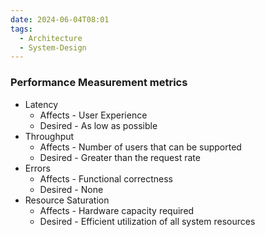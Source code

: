 ```yaml
---
date: 2024-06-04T08:01
tags:
  - Architecture
  - System-Design
---
```

### Performance Measurement metrics

- Latency
	- Affects - User Experience
	- Desired - As low as possible
- Throughput
	- Affects - Number of users that can be supported
	- Desired - Greater than the request rate
- Errors
	- Affects - Functional correctness
	- Desired - None
- Resource Saturation
	- Affects - Hardware capacity required
	- Desired - Efficient utilization of all system resources
